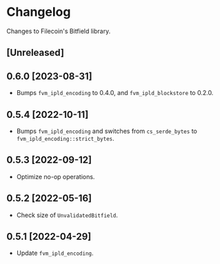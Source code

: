 # Changelog

Changes to Filecoin's Bitfield library.

## [Unreleased]

## 0.6.0 [2023-08-31]

- Bumps `fvm_ipld_encoding` to 0.4.0, and `fvm_ipld_blockstore` to 0.2.0.

## 0.5.4 [2022-10-11]

- Bumps `fvm_ipld_encoding` and switches from `cs_serde_bytes` to `fvm_ipld_encoding::strict_bytes`.

## 0.5.3 [2022-09-12]

- Optimize no-op operations.

## 0.5.2 [2022-05-16]

- Check size of `UnvalidatedBitfield`.

## 0.5.1 [2022-04-29]

- Update `fvm_ipld_encoding`.
